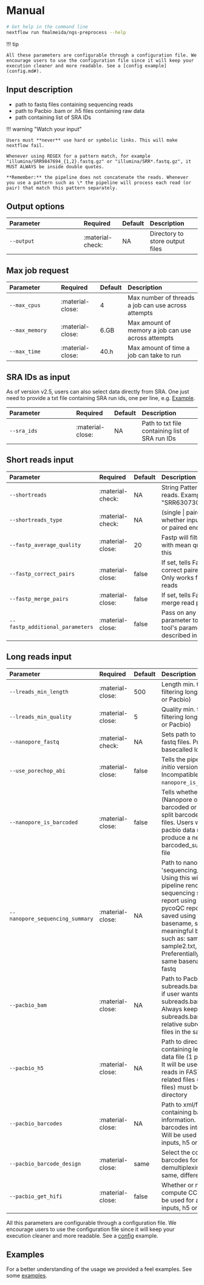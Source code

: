 # Manual

```bash
# Get help in the command line
nextflow run fmalmeida/ngs-preprocess --help
```

!!! tip

    All these parameters are configurable through a configuration file. We encourage users to use the configuration file since it will keep your execution cleaner and more readable. See a [config example](config.md#).

## Input description

* path to fastq files containing sequencing reads
* path to Pacbio .bam or .h5 files containing raw data
* path containing list of SRA IDs

!!! warning "Watch your input"

    Users must **never** use hard or symbolic links. This will make nextflow fail.

    Whenever using REGEX for a pattern match, for example "illumina/SRR9847694_{1,2}.fastq.gz" or "illumina/SRR*.fastq.gz", it MUST ALWAYS be inside double quotes.

    **Remember:** the pipeline does not concatenate the reads. Whenever you use a pattern such as \* the pipeline will process each read (or pair) that match this pattern separately.

## Output options

| <div style="width:180px">Parameter</div> | Required | Default | Description |
| :--------------------------------------- | :------- | :------ | :---------- |
| `--output`  | :material-check: | NA       | Directory to store output files |

## Max job request

| <div style="width:120px">Parameter</div> | Required | Default | Description |
| :--------------------------------------- | :------- | :------ | :---------- |
| `--max_cpus`  | :material-close: | 4  | Max number of threads a job can use across attempts |
| `--max_memory` | :material-close: | 6.GB | Max amount of memory a job can use across attempts |
| `--max_time` | :material-close: | 40.h | Max amount of time a job can take to run

## SRA IDs as input

As of version v2.5, users can also select data directly from SRA. One just need to provide a txt file containing SRA run ids, one per line, e.g. [Example](https://github.com/fmalmeida/test_datasets/blob/main/sra_ids.txt).

| <div style="width:160px">Parameter</div> | Required | Default | Description |
| :--------------------------------------- | :------- | :------ | :---------- |
| `--sra_ids`      | :material-close: | NA | Path to txt file containing list of SRA run IDs |

## Short reads input

| <div style="width:220px">Parameter</div> | Required | Default | Description |
| :--------------------------------------- | :------- | :------ | :---------- |
| `--shortreads` | :material-check: | NA | String Pattern to find short reads. Example: "SRR6307304_{1,2}.fastq" |
| `--shortreads_type` | :material-check: | NA | (single \| paired). Tells whether input is unpaired or paired end |
| `--fastp_average_quality` | :material-close: | 20 | Fastp will filter out reads with mean quality less than this |
| `--fastp_correct_pairs` | :material-close: | false | If set, tells Fastp to try to correct paired end reads. Only works for paired end reads |
| `--fastp_merge_pairs` | :material-close: | false | If set, tells Fastp to try to merge read pairs |
| `--fastp_additional_parameters` | :material-close: | false | Pass on any additional parameter to Fastp. The tool's parameters are described in their [manual](https://github.com/OpenGene/fastp) |

## Long reads input

| <div style="width:220px">Parameter</div> | Required | Default | Description |
| :--------------------------------------- | :------- | :------ | :---------- |
| `--lreads_min_length` | :material-close: | 500 | Length min. threshold for filtering long reads (ONT or Pacbio) |
| `--lreads_min_quality` | :material-close: | 5 | Quality min. threshold for filtering long reads (ONT or Pacbio) |
| `--nanopore_fastq` | :material-check: | NA | Sets path to nanopore fastq files. Pre-processes basecalled long reads |
| `--use_porechop_abi` | :material-close: | false | Tells the pipeline to use *ab initio* version of porechop. Incompatible with `--nanopore_is_barcoded`. |
| `--nanopore_is_barcoded` | :material-close: | false | Tells whether your data (Nanopore or Pacbio) is barcoded or not. It will split barcodes into single files. Users with legacy pacbio data need to first produce a new barcoded_subreads.bam file |
| `--nanopore_sequencing_summary` | :material-close: | NA | Path to nanopore 'sequencing_summary.txt'. Using this will make the pipeline render a sequencing statistics report using pycoQC. pycoQC reports will be saved using the files basename, so please, use meaningful basename, such as: sample1.txt, sample2.txt, etc. Preferentially, using the same basename as the fastq |
| `--pacbio_bam` | :material-close: | NA | Path to Pacbio subreads.bam. Only used if user wants to basecall subreads.bam to FASTQ. Always keep subreads.bam and its relative subreads.bam.pbi files in the same directory |
| `--pacbio_h5` | :material-close: | NA | Path to directory containing legacy bas.h5 data file (1 per directory). It will be used to extract reads in FASTQ file. All its related files (e.g. bax.h5 files) must be in the same directory |
| `--pacbio_barcodes` | :material-close: | NA | Path to xml/fasta file containing barcode information. It will split barcodes into single files. Will be used for all pacbio inputs, h5 or bam |
| `--pacbio_barcode_design` | :material-close: | same | Select the combination of barcodes for demultiplexing. Options: same, different, any |
| `--pacbio_get_hifi` | :material-close: | false | Whether or not to try to compute CCS reads. Will be used for all pacbio inputs, h5 or bam |

All this parameters are configurable through a configuration file. We encourage users to use the configuration
file since it will keep your execution cleaner and more readable. See a [config](config.md#) example.


## Examples

For a better understanding of the usage we provided a feel examples. See some [examples](examples.md#).
